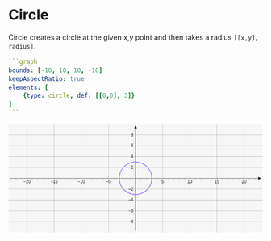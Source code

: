 # Circle

Circle creates a circle at the given x,y point and then takes a radius `[[x,y], radius]`.

````yaml
```graph
bounds: [-10, 10, 10, -10]
keepAspectRatio: true
elements: [
	{type: circle, def: [[0,0], 3]}
]
```
````

![circle](../../imgs/Circle-graph-1.png)

